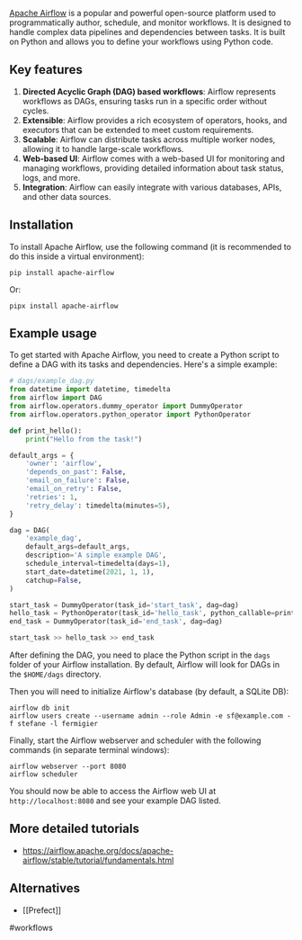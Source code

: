 
[Apache Airflow](https://airflow.apache.org/) is a popular and powerful open-source platform used to programmatically author, schedule, and monitor workflows. It is designed to handle complex data pipelines and dependencies between tasks. It is built on Python and allows you to define your workflows using Python code.

## Key features

1. **Directed Acyclic Graph (DAG) based workflows**: Airflow represents workflows as DAGs, ensuring tasks run in a specific order without cycles.
2. **Extensible**: Airflow provides a rich ecosystem of operators, hooks, and executors that can be extended to meet custom requirements.
3. **Scalable**: Airflow can distribute tasks across multiple worker nodes, allowing it to handle large-scale workflows.
4. **Web-based UI**: Airflow comes with a web-based UI for monitoring and managing workflows, providing detailed information about task status, logs, and more.
5. **Integration**: Airflow can easily integrate with various databases, APIs, and other data sources.

## Installation

To install Apache Airflow, use the following command (it is recommended to do this inside a virtual environment):
```
pip install apache-airflow
```

Or:
```
pipx install apache-airflow
```

## Example usage

To get started with Apache Airflow, you need to create a Python script to define a DAG with its tasks and dependencies. Here's a simple example:

```python
# dags/example_dag.py
from datetime import datetime, timedelta
from airflow import DAG
from airflow.operators.dummy_operator import DummyOperator
from airflow.operators.python_operator import PythonOperator

def print_hello():
    print("Hello from the task!")

default_args = {
    'owner': 'airflow',
    'depends_on_past': False,
    'email_on_failure': False,
    'email_on_retry': False,
    'retries': 1,
    'retry_delay': timedelta(minutes=5),
}

dag = DAG(
    'example_dag',
    default_args=default_args,
    description='A simple example DAG',
    schedule_interval=timedelta(days=1),
    start_date=datetime(2021, 1, 1),
    catchup=False,
)

start_task = DummyOperator(task_id='start_task', dag=dag)
hello_task = PythonOperator(task_id='hello_task', python_callable=print_hello, dag=dag)
end_task = DummyOperator(task_id='end_task', dag=dag)

start_task >> hello_task >> end_task
```

After defining the DAG, you need to place the Python script in the `dags` folder of your Airflow installation. By default, Airflow will look for DAGs in the `$HOME/dags` directory.

Then you will need to initialize Airflow's database (by default, a SQLite DB):

```
airflow db init
airflow users create --username admin --role Admin -e sf@example.com -f stefane -l fermigier
```

Finally, start the Airflow webserver and scheduler with the following commands (in separate terminal windows):

```
airflow webserver --port 8080
airflow scheduler
```

You should now be able to access the Airflow web UI at `http://localhost:8080` and see your example DAG listed.

## More detailed tutorials

- https://airflow.apache.org/docs/apache-airflow/stable/tutorial/fundamentals.html


## Alternatives

- [[Prefect]]

<!-- Keywords -->
#workflows
<!-- /Keywords -->
